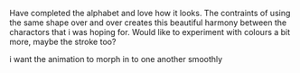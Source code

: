 Have completed the alphabet and love how it looks. The contraints of using the same shape over and over creates this beautiful harmony between the charactors that i was hoping for. Would like to experiment with colours a bit more, maybe the stroke too?

i want the animation to morph in to one another smoothly 
